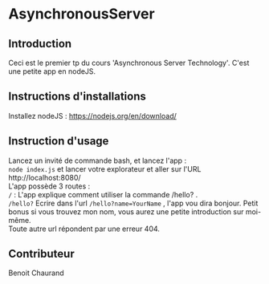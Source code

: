 # AsynchronousServer
## Introduction
Ceci est le premier tp du cours 'Asynchronous Server Technology'. C'est une petite app en nodeJS.
## Instructions d'installations
Installez nodeJS : https://nodejs.org/en/download/
## Instruction d'usage
Lancez un invité de commande bash, et lancez l'app : <br/>
`node index.js` et lancer votre explorateur et aller sur l'URL http://localhost:8080/ <br/>
L'app possède 3 routes : <br/>
`/` : L'app explique comment utiliser la commande /hello? . <br/>
`/hello?` Ecrire dans l'url `/hello?name=YourName` , l'app vou dira bonjour. Petit bonus si vous trouvez mon nom, vous aurez une petite introduction sur moi-même. <br/>
Toute autre url répondent par une erreur 404. <br/>
## Contributeur
Benoit Chaurand